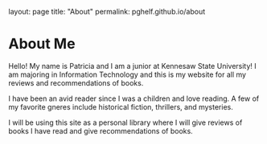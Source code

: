 layout: page 
title: "About" 
permalink: pghelf.github.io/about

<!DOCTYPE html> 
<html> 
<head> 
<title> About </title>
</head>
<body> 
<h1> About Me </h1>
  <p> Hello! My name is Patricia and I am a junior at Kennesaw State University! I am majoring in Information Technology and this is my website for all my reviews and recommendations of books. </p>

  <p> I have been an avid reader since I was a children and love reading. A few of my favorite gneres include historical fiction, thrillers, and mysteries. </p>

  <p> I will be using this site as a personal library where I will give reviews of books I have read and give recommendations of books. </p>

</body>
</html>
